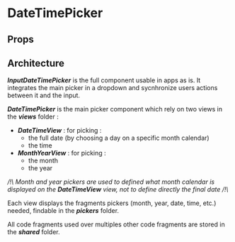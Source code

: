 # DateTimePicker

## Props

## Architecture

**_InputDateTimePicker_** is the full component usable in apps as is. It integrates the main picker in a dropdown and sycnhronize users actions between it and the input.

**_DateTimePicker_** is the main picker component which rely on two views in the **_views_** folder :
- **_DateTimeView_** : for picking :
    - the full date (by choosing a day on a specific month calendar)
    - the time
- **_MonthYearView_** : for picking :
    - the month
    - the year

 _/!\ Month and year pickers are used to defined what month calendar is displayed on the **_DateTimeView_** view, not to define directly the final date /!\\_

Each view displays the fragments pickers (month, year, date, time, etc.) needed, findable in the **_pickers_** folder.

All code fragments used over multiples other code fragments are stored in the **_shared_** folder.
